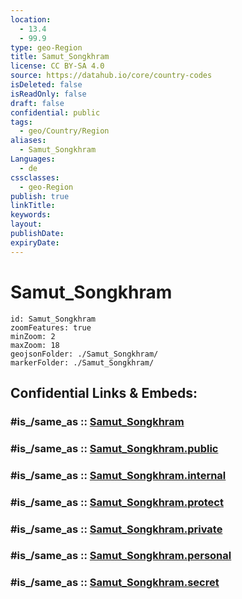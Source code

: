 ```yaml
---
location:
  - 13.4
  - 99.9
type: geo-Region
title: Samut_Songkhram
license: CC BY-SA 4.0
source: https://datahub.io/core/country-codes
isDeleted: false
isReadOnly: false
draft: false
confidential: public
tags:
  - geo/Country/Region
aliases:
  - Samut_Songkhram
Languages:
  - de
cssclasses:
  - geo-Region
publish: true
linkTitle:
keywords:
layout:
publishDate:
expiryDate:
---
```


# Samut_Songkhram

```leaflet
id: Samut_Songkhram
zoomFeatures: true 
minZoom: 2 
maxZoom: 18
geojsonFolder: ./Samut_Songkhram/
markerFolder: ./Samut_Songkhram/
```


## Confidential Links & Embeds: 

### #is_/same_as :: [Samut_Songkhram](/_Standards/Earth/Continent/Asia/Asia~South~East/Thailand/Provinces~Thailand/Samut_Songkhram.md) 

### #is_/same_as :: [Samut_Songkhram.public](/_public/Earth/Continent/Asia/Asia~South~East/Thailand/Provinces~Thailand/Samut_Songkhram.public.md) 

### #is_/same_as :: [Samut_Songkhram.internal](/_internal/Earth/Continent/Asia/Asia~South~East/Thailand/Provinces~Thailand/Samut_Songkhram.internal.md) 

### #is_/same_as :: [Samut_Songkhram.protect](/_protect/Earth/Continent/Asia/Asia~South~East/Thailand/Provinces~Thailand/Samut_Songkhram.protect.md) 

### #is_/same_as :: [Samut_Songkhram.private](/_private/Earth/Continent/Asia/Asia~South~East/Thailand/Provinces~Thailand/Samut_Songkhram.private.md) 

### #is_/same_as :: [Samut_Songkhram.personal](/_personal/Earth/Continent/Asia/Asia~South~East/Thailand/Provinces~Thailand/Samut_Songkhram.personal.md) 

### #is_/same_as :: [Samut_Songkhram.secret](/_secret/Earth/Continent/Asia/Asia~South~East/Thailand/Provinces~Thailand/Samut_Songkhram.secret.md)

